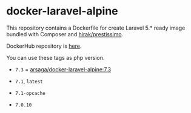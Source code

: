 # docker-laravel-alpine

This repository contains a Dockerfile for create Laravel 5.* ready image bundled with Composer and [hirak/prestissimo](https://github.com/hirak/prestissimo).

DockerHub repository is [here](https://hub.docker.com/r/shufo/laravel-alpine/).

You can use these tags as php version.

- `7.3` = [arsaga/docker-laravel-alpine:7.3](https://hub.docker.com/r/arsaga/docker-laravel-alpine/)

- `7.1`, `latest`
- `7.1-opcache`
- `7.0.10`

